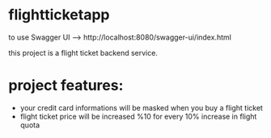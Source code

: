 # flightticketapp

to use Swagger UI --> http://localhost:8080/swagger-ui/index.html

this project is a flight ticket backend service.

# project features:

* your credit card informations will be masked when you buy a flight ticket 
* flight ticket price will be increased %10 for every 10% increase in flight quota 

